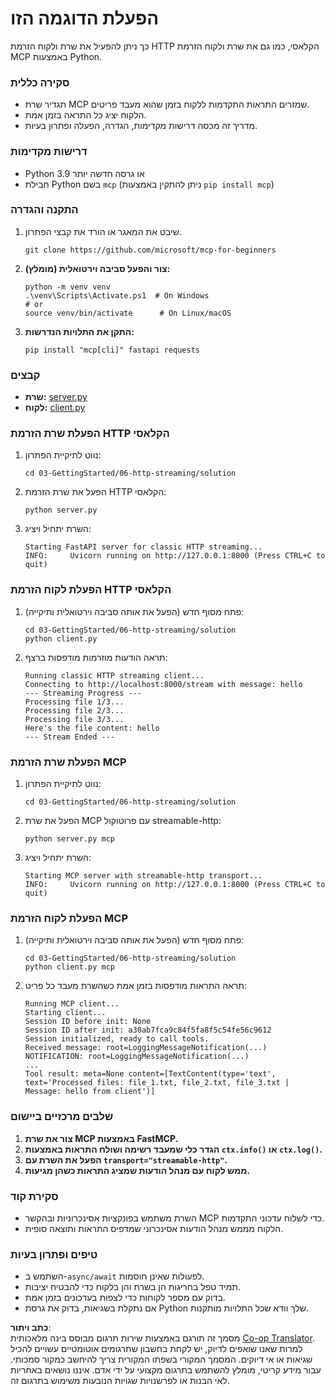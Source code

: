 <!--
CO_OP_TRANSLATOR_METADATA:
{
  "original_hash": "67ecbca6a060477ded3e13ddbeba64f7",
  "translation_date": "2025-08-18T17:00:20+00:00",
  "source_file": "03-GettingStarted/06-http-streaming/solution/python/README.md",
  "language_code": "he"
}
-->
# הפעלת הדוגמה הזו

כך ניתן להפעיל את שרת ולקוח הזרמת HTTP הקלאסי, כמו גם את שרת ולקוח הזרמת MCP באמצעות Python.

### סקירה כללית

- תגדיר שרת MCP שמזרים התראות התקדמות ללקוח בזמן שהוא מעבד פריטים.
- הלקוח יציג כל התראה בזמן אמת.
- מדריך זה מכסה דרישות מקדימות, הגדרה, הפעלה ופתרון בעיות.

### דרישות מקדימות

- Python 3.9 או גרסה חדשה יותר
- חבילת Python בשם `mcp` (ניתן להתקין באמצעות `pip install mcp`)

### התקנה והגדרה

1. שיבט את המאגר או הורד את קבצי הפתרון.

   ```pwsh
   git clone https://github.com/microsoft/mcp-for-beginners
   ```

1. **צור והפעל סביבה וירטואלית (מומלץ):**

   ```pwsh
   python -m venv venv
   .\venv\Scripts\Activate.ps1  # On Windows
   # or
   source venv/bin/activate      # On Linux/macOS
   ```

1. **התקן את התלויות הנדרשות:**

   ```pwsh
   pip install "mcp[cli]" fastapi requests
   ```

### קבצים

- **שרת:** [server.py](../../../../../../03-GettingStarted/06-http-streaming/solution/python/server.py)
- **לקוח:** [client.py](../../../../../../03-GettingStarted/06-http-streaming/solution/python/client.py)

### הפעלת שרת הזרמת HTTP הקלאסי

1. נווט לתיקיית הפתרון:

   ```pwsh
   cd 03-GettingStarted/06-http-streaming/solution
   ```

2. הפעל את שרת הזרמת HTTP הקלאסי:

   ```pwsh
   python server.py
   ```

3. השרת יתחיל ויציג:

   ```
   Starting FastAPI server for classic HTTP streaming...
   INFO:     Uvicorn running on http://127.0.0.1:8000 (Press CTRL+C to quit)
   ```

### הפעלת לקוח הזרמת HTTP הקלאסי

1. פתח מסוף חדש (הפעל את אותה סביבה וירטואלית ותיקייה):

   ```pwsh
   cd 03-GettingStarted/06-http-streaming/solution
   python client.py
   ```

2. תראה הודעות מוזרמות מודפסות ברצף:

   ```text
   Running classic HTTP streaming client...
   Connecting to http://localhost:8000/stream with message: hello
   --- Streaming Progress ---
   Processing file 1/3...
   Processing file 2/3...
   Processing file 3/3...
   Here's the file content: hello
   --- Stream Ended ---
   ```

### הפעלת שרת הזרמת MCP

1. נווט לתיקיית הפתרון:
   ```pwsh
   cd 03-GettingStarted/06-http-streaming/solution
   ```
2. הפעל את שרת MCP עם פרוטוקול streamable-http:
   ```pwsh
   python server.py mcp
   ```
3. השרת יתחיל ויציג:
   ```
   Starting MCP server with streamable-http transport...
   INFO:     Uvicorn running on http://127.0.0.1:8000 (Press CTRL+C to quit)
   ```

### הפעלת לקוח הזרמת MCP

1. פתח מסוף חדש (הפעל את אותה סביבה וירטואלית ותיקייה):
   ```pwsh
   cd 03-GettingStarted/06-http-streaming/solution
   python client.py mcp
   ```
2. תראה התראות מודפסות בזמן אמת כשהשרת מעבד כל פריט:
   ```
   Running MCP client...
   Starting client...
   Session ID before init: None
   Session ID after init: a30ab7fca9c84f5fa8f5c54fe56c9612
   Session initialized, ready to call tools.
   Received message: root=LoggingMessageNotification(...)
   NOTIFICATION: root=LoggingMessageNotification(...)
   ...
   Tool result: meta=None content=[TextContent(type='text', text='Processed files: file_1.txt, file_2.txt, file_3.txt | Message: hello from client')]
   ```

### שלבים מרכזיים ביישום

1. **צור את שרת MCP באמצעות FastMCP.**
2. **הגדר כלי שמעבד רשימה ושולח התראות באמצעות `ctx.info()` או `ctx.log()`.**
3. **הפעל את השרת עם `transport="streamable-http"`.**
4. **ממש לקוח עם מנהל הודעות שמציג התראות כשהן מגיעות.**

### סקירת קוד
- השרת משתמש בפונקציות אסינכרוניות ובהקשר MCP כדי לשלוח עדכוני התקדמות.
- הלקוח מממש מנהל הודעות אסינכרוני שמדפיס התראות ותוצאה סופית.

### טיפים ופתרון בעיות

- השתמש ב-`async/await` לפעולות שאינן חוסמות.
- תמיד טפל בחריגות הן בשרת והן בלקוח כדי להבטיח יציבות.
- בדוק עם מספר לקוחות כדי לצפות בעדכונים בזמן אמת.
- אם נתקלת בשגיאות, בדוק את גרסת Python שלך וודא שכל התלויות מותקנות.

**כתב ויתור**:  
מסמך זה תורגם באמצעות שירות תרגום מבוסס בינה מלאכותית [Co-op Translator](https://github.com/Azure/co-op-translator). למרות שאנו שואפים לדיוק, יש לקחת בחשבון שתרגומים אוטומטיים עשויים להכיל שגיאות או אי דיוקים. המסמך המקורי בשפתו המקורית צריך להיחשב כמקור סמכותי. עבור מידע קריטי, מומלץ להשתמש בתרגום מקצועי על ידי אדם. איננו נושאים באחריות לאי הבנות או לפרשנויות שגויות הנובעות משימוש בתרגום זה.